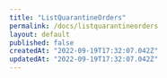 ```yaml
---
title: "ListQuarantineOrders"
permalink: /docs/listquarantineorders
layout: default
published: false
createdAt: "2022-09-19T17:32:07.042Z"
updatedAt: "2022-09-19T17:32:07.042Z"
---
```

